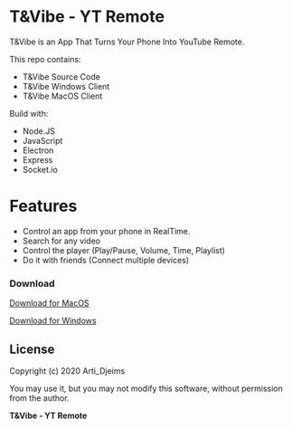 # T&Vibe - YT Remote 

T&Vibe is an App That Turns Your Phone Into YouTube Remote.

This repo contains:
  - T&Vibe Source Code
  - T&Vibe Windows Client
  - T&Vibe MacOS Client

Build with:
  - Node.JS
  - JavaScript
  - Electron
  - Express
  - Socket.io

# Features

  - Control an app from your phone in RealTime.
  - Search for any video
  - Control the player (Play/Pause, Volume, Time, Playlist)
  - Do it with friends (Connect multiple devices)


### Download

[Download for MacOS](https://github.com/ArtiDjeims/TandVibe-YT-Remote/raw/master/packaged/T%26Vibe%20-%20YT%20Remote%20(MacOs).zip)

[Download for Windows](https://https://github.com/ArtiDjeims/TandVibe-YT-Remote/raw/master/packaged/T%26Vibe%20-%20YT%20Remote%20(Win).zip)


License
----

Copyright (c) 2020 Arti_Djeims

You may use it, but you may not modify this software, without permission from the author.


**T&Vibe - YT Remote**

